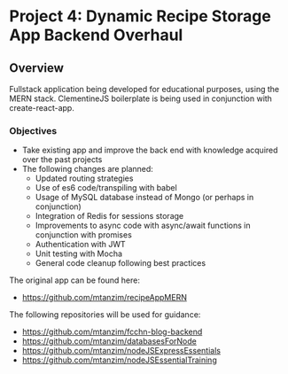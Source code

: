 # Project 4: Dynamic Recipe Storage App Backend Overhaul

## Overview

Fullstack application being developed for educational purposes, using the MERN stack.
ClementineJS boilerplate is being used in conjunction with create-react-app.

### Objectives

* Take existing app and improve the back end with knowledge acquired over the past projects
* The following changes are planned:
  * Updated routing strategies
  * Use of es6 code/transpiling with babel
  * Usage of MySQL database instead of Mongo (or perhaps in conjunction)
  * Integration of Redis for sessions storage
  * Improvements to async code with async/await functions in conjunction with promises
  * Authentication with JWT
  * Unit testing with Mocha
  * General code cleanup following best practices

The original app can be found here:

* <https://github.com/mtanzim/recipeAppMERN>

The following repositories will be used for guidance:

* <https://github.com/mtanzim/fcchn-blog-backend>
* <https://github.com/mtanzim/databasesForNode>
* <https://github.com/mtanzim/nodeJSExpressEssentials>
* <https://github.com/mtanzim/nodeJSEssentialTraining>